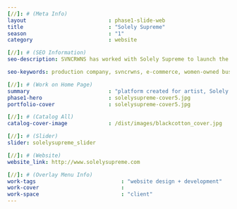 ```yaml
---
[//]: # (Meta Info)
layout                          : phase1-slide-web
title 					        : "Solely Supreme"
season				            : "1"
category 						: website

[//]: # (SEO Information)
seo-description: SVNCRWNS has worked with Solely Supreme to launch the artist platform sharing their story, their products, and their work as a visual artist.

seo-keywords: production company, svncrwns, e-commerce, women-owned businesses, creative team, consulting, business operations, launch my brand, manage my brand, photography, videography, special projects

[//]: # (Work on Home Page)
summary                         : "platform created for artist, Solely Supreme, to market him as an artist &mdash; a place to showcase his art, take orders for commission and advertise his product shop"
phase1-hero                     : solelysupreme-cover5.jpg
portfolio-cover 				: solelysupreme-cover5.jpg

[//]: # (Catalog All)
catalog-cover-image				: /dist/images/blackcotton_cover.jpg

[//]: # (Slider)
slider: solelysupreme_slider

[//]: # (Website)
website_link: http://www.solelysupreme.com

[//]: # (Overlay Menu Info)
work-tags 							: "website design + development"
work-cover							:
work-space 							: "client"
---
```

